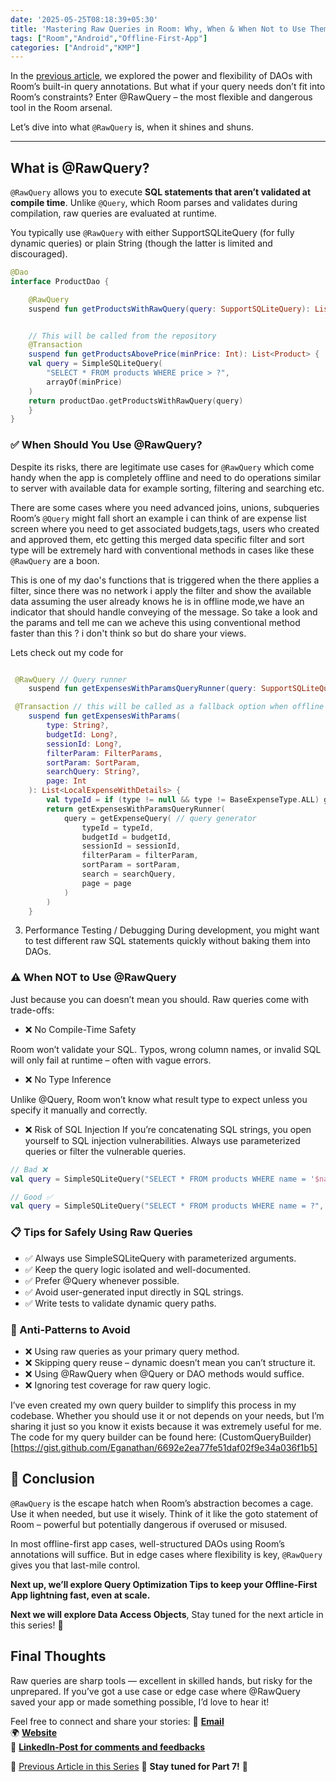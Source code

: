 ```yaml
---
date: '2025-05-25T08:18:39+05:30'
title: 'Mastering Raw Queries in Room: Why, When & When Not to Use Them (#OF06)'
tags: ["Room","Android","Offline-First-App"]
categories: ["Android","KMP"]
---
```


In the [previous article](https://md.eknath.dev/posts/upgrading-your-app-to-offline-first-with-room-part-5/), we explored the power and flexibility of DAOs with Room’s built-in query annotations. But what if your query needs don’t fit into Room’s constraints? Enter @RawQuery – the most flexible and dangerous tool in the Room arsenal.

Let’s dive into what `@RawQuery` is, when it shines and shuns.

---
## What is @RawQuery?

`@RawQuery` allows you to execute **SQL statements that aren’t validated at compile time**. Unlike `@Query`, which Room parses and validates during compilation, raw queries are evaluated at runtime.

You typically use `@RawQuery` with either SupportSQLiteQuery (for fully dynamic queries) or plain String (though the latter is limited and discouraged).

```kotlin
@Dao
interface ProductDao {

    @RawQuery 
    suspend fun getProductsWithRawQuery(query: SupportSQLiteQuery): List<Product>


    // This will be called from the repository
    @Transaction
    suspend fun getProductsAbovePrice(minPrice: Int): List<Product> {
    val query = SimpleSQLiteQuery(
        "SELECT * FROM products WHERE price > ?",
        arrayOf(minPrice)
    )
    return productDao.getProductsWithRawQuery(query)
    }
}
```

### ✅ When Should You Use @RawQuery?

Despite its risks, there are legitimate use cases for `@RawQuery` which come handy when the app is completely offline and need to do operations similar to server with available data for example sorting, filtering and searching etc.

There are some cases where you need advanced joins, unions, subqueries Room’s `@Query` might fall short an example i can think of are expense list screen where you need to get associated budgets,tags, users who created and approved them, etc getting this merged data specific filter and sort type will be extremely hard with conventional methods in cases like these `@RawQuery` are a boon.

This is one of my dao's functions that is triggered when the there applies a filter, since there was no network i apply the filter and show the available data assuming the user already knows he is in offline mode,we have an indicator that should handle conveying of the message. So take a look and the params and tell me can we acheve this using conventional method faster than this ? i don't think so but do share your views.


Lets check out my code for 
```kotlin

 @RawQuery // Query runner
    suspend fun getExpensesWithParamsQueryRunner(query: SupportSQLiteQuery): List<LocalExpenseWithDetails>

 @Transaction // this will be called as a fallback option when offline
    suspend fun getExpensesWithParams(
        type: String?,
        budgetId: Long?,
        sessionId: Long?,
        filterParam: FilterParams,
        sortParam: SortParam,
        searchQuery: String?,
        page: Int
    ): List<LocalExpenseWithDetails> {
        val typeId = if (type != null && type != BaseExpenseType.ALL) getExpenseTypeWithName(type.serverKey) else null
        return getExpensesWithParamsQueryRunner(
            query = getExpenseQuery( // query generator
                typeId = typeId,
                budgetId = budgetId,
                sessionId = sessionId,
                filterParam = filterParam,
                sortParam = sortParam,
                search = searchQuery,
                page = page
            )
        )
    }

```

3. Performance Testing / Debugging
During development, you might want to test different raw SQL statements quickly without baking them into DAOs.

### ⚠️ When NOT to Use @RawQuery

Just because you can doesn’t mean you should. Raw queries come with trade-offs:

- ❌ No Compile-Time Safety

Room won’t validate your SQL. Typos, wrong column names, or invalid SQL will only fail at runtime – often with vague errors.

- ❌ No Type Inference

Unlike @Query, Room won’t know what result type to expect unless you specify it manually and correctly.

- ❌ Risk of SQL Injection
If you’re concatenating SQL strings, you open yourself to SQL injection vulnerabilities. Always use parameterized queries or filter the vulnerable queries.

```kotlin
// Bad ❌
val query = SimpleSQLiteQuery("SELECT * FROM products WHERE name = '$name'")

// Good ✅
val query = SimpleSQLiteQuery("SELECT * FROM products WHERE name = ?", arrayOf(name))
```

### 📋 Tips for Safely Using Raw Queries

- ✅ Always use SimpleSQLiteQuery with parameterized arguments.
- ✅ Keep the query logic isolated and well-documented.
- ✅ Prefer @Query whenever possible.
- ✅ Avoid user-generated input directly in SQL strings.
- ✅ Write tests to validate dynamic query paths.


### 🚫 Anti-Patterns to Avoid

- ❌ Using raw queries as your primary query method.
- ❌ Skipping query reuse – dynamic doesn’t mean you can’t structure it.
- ❌ Using @RawQuery when @Query or DAO methods would suffice.
- ❌ Ignoring test coverage for raw query logic.

I’ve even created my own query builder to simplify this process in my codebase. Whether you should use it or not depends on your needs, but I’m sharing it just so you know it exists because it was extremely useful for me. The code for my query builder can be found here: (CustomQueryBuilder)[https://gist.github.com/Eganathan/6692e2ea77fe51daf02f9e34a036f1b5]

## 🚀 Conclusion
`@RawQuery` is the escape hatch when Room’s abstraction becomes a cage. Use it when needed, but use it wisely. Think of it like the goto statement of Room – powerful but potentially dangerous if overused or misused.

In most offline-first app cases, well-structured DAOs using Room’s annotations will suffice. But in edge cases where flexibility is key, `@RawQuery` gives you that last-mile control.

**Next up, we’ll explore Query Optimization Tips to keep your Offline-First App lightning fast, even at scale.**

**Next we will explore Data Access Objects**, Stay tuned for the next article in this series! 🚀

## **Final Thoughts**  

Raw queries are sharp tools — excellent in skilled hands, but risky for the unprepared. If you’ve got a use case or edge case where @RawQuery saved your app or made something possible, I’d love to hear it!

Feel free to connect and share your stories:
📩 **[Email](mailto:mail@eknath.dev)**  
🌍 **[Website](https://eknath.dev)**  
💫 **[LinkedIn-Post for comments and feedbacks](https://www.linkedin.com/posts/eganathan_offlinefirstandroid-offlinefirst-android-activity-7294912159627546624-TG77?utm_source=share&utm_medium=member_desktop&rcm=ACoAABYcOpgBgvDfy-0uUjfX0HTNqzzLfKZQAQU)** 

🔖 [Previous Article in this Series](https://md.eknath.dev/posts/upgrading-your-app-to-offline-first-with-room-part-5/)
🚀 **Stay tuned for Part 7!** 🚀 

<!-- 🔖 [Next Article in this Series](https://md.eknath.dev/posts/upgrading-your-app-to-offline-first-with-room-part-7/) -->
